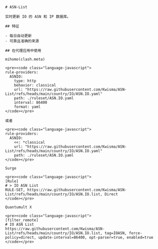 
    # ASN-List
    
    实时更新 IO 的 ASN 和 IP 数据库。
    
    ## 特征
    
    - 每日自动更新
    - 可靠且准确的来源
    
    ## 在代理应用中使用
    
    mihomo(clash.meta)
   
    <pre><code class="language-javascript">
    rule-providers:
      ASNIO:
        type: http
        behavior: classical
        url: "https://raw.githubusercontent.com/Kwisma/ASN-List/refs/heads/main/country/IO/ASN.IO.yaml"
        path: ./ruleset/ASN.IO.yaml
        interval: 86400
        format: yaml
    </code></pre>

    或者

    <pre><code class="language-javascript">
    rule-providers:
      ASNIO:
        <<: *classical
        url: "https://raw.githubusercontent.com/Kwisma/ASN-List/refs/heads/main/country/IO/ASN.IO.yaml"
        path: ./ruleset/ASN.IO.yaml
    </code></pre>
    
    Surge
    
    <pre><code class="language-javascript">
    [Rule]
    # > IO ASN List
    RULE-SET, https://raw.githubusercontent.com/Kwisma/ASN-List/refs/heads/main/country/IO/ASN.IO.list, Direct
    </code></pre>
    
    Quantumult X
    
    <pre><code class="language-javascript">
    [filter_remote]
    # IO ASN List
    https://raw.githubusercontent.com/Kwisma/ASN-List/refs/heads/main/country/IO/ASN.IO.list, tag=IOASN, force-policy=direct, update-interval=86400, opt-parser=true, enabled=true
    </code></pre>
    